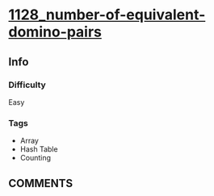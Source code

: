 # [1128_number-of-equivalent-domino-pairs](https://leetcode.com/problems/number-of-equivalent-domino-pairs/)

## Info

### Difficulty

Easy

### Tags

- Array
- Hash Table
- Counting

## __COMMENTS__

>
